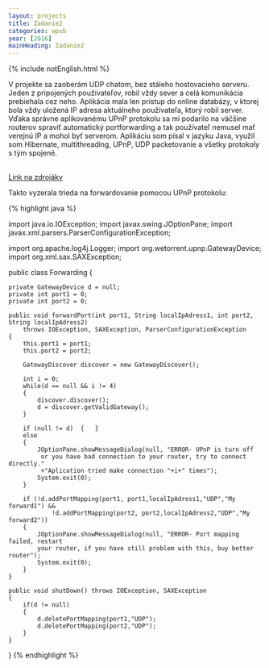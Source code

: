 ```yaml
---
layout: projects
title: Zadanie2
categories: wpub
year: [2016]
mainHeading: Zadanie2
---
```


{% include notEnglish.html %}

V projekte sa zaoberám UDP chatom, bez stáleho hostovacieho serveru. Jeden z pripojených používateľov, robil vždy sever a celá komunikácia prebiehala cez neho. Aplikácia mala len prístup do online databázy, v ktorej bola vždy uložená IP adresa aktuálneho používateľa, ktorý robil server. Vďaka správne aplikovanému UPnP protokolu sa mi podarilo na väčšine routerov spraviť automatický portforwarding a tak používateľ nemusel mať verejnú IP a mohol byť serverom. Aplikáciu som písal v jazyku Java, využil som Hibernate, multithreading, UPnP, UDP packetovanie a všetky protokoly s tým spojené.

<br/>
<a href="/">Link na zdrojáky</a>

Takto vyzerala trieda na forwardovanie pomocou UPnP protokolu:


{% highlight java %}

import java.io.IOException;
import javax.swing.JOptionPane;
import javax.xml.parsers.ParserConfigurationException;

import org.apache.log4j.Logger;
import org.wetorrent.upnp.GatewayDevice;
import org.xml.sax.SAXException;


public class Forwarding {
	
	private GatewayDevice d = null;
	private int port1 = 0;
	private int port2 = 0;
	
	public void forwardPort(int port1, String localIpAdress1, int port2, String localIpAdress2) 
		throws IOException, SAXException, ParserConfigurationException
	{		
		this.port1 = port1;
		this.port2 = port2;
		
		GatewayDiscover discover = new GatewayDiscover();
				
		int i = 0;
		while(d == null && i != 4)
		{								
			discover.discover();			
			d = discover.getValidGateway();
		}
		
		if (null != d) 	{	} 
		else 
		{						
			JOptionPane.showMessageDialog(null, "ERROR- UPnP is turn off
			 or you have bad connection to your router, try to connect directly."
			 +"Aplication tried make connection "+i+" times");
			System.exit(0);		    
		}				 
		
		if (!d.addPortMapping(port1, port1,localIpAdress1,"UDP","My forward1") && 			
				!d.addPortMapping(port2, port2,localIpAdress2,"UDP","My forward2")) 
		{			
			JOptionPane.showMessageDialog(null, "ERROR- Port mapping failed, restart 
			your router, if you have still problem with this, buy better router");
			System.exit(0);
		} 
	}
	
	public void shutDown() throws IOException, SAXException	
	{		
		if(d != null)
		{
			d.deletePortMapping(port1,"UDP");
			d.deletePortMapping(port2,"UDP");
		}						
	}	
}
{% endhighlight %}
